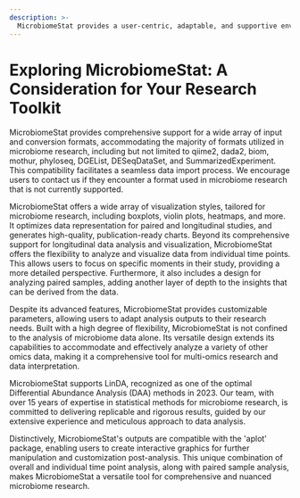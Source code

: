 ```yaml
---
description: >-
  MicrobiomeStat provides a user-centric, adaptable, and supportive environment for insightful microbiome research and data illustration.
---
```


# Exploring MicrobiomeStat: A Consideration for Your Research Toolkit

MicrobiomeStat provides comprehensive support for a wide array of input and conversion formats, accommodating the majority of formats utilized in microbiome research, including but not limited to qiime2, dada2, biom, mothur, phyloseq, DGEList, DESeqDataSet, and SummarizedExperiment. This compatibility facilitates a seamless data import process. We encourage users to contact us if they encounter a format used in microbiome research that is not currently supported.

MicrobiomeStat offers a wide array of visualization styles, tailored for microbiome research, including boxplots, violin plots, heatmaps, and more. It optimizes data representation for paired and longitudinal studies, and generates high-quality, publication-ready charts. Beyond its comprehensive support for longitudinal data analysis and visualization, MicrobiomeStat offers the flexibility to analyze and visualize data from individual time points. This allows users to focus on specific moments in their study, providing a more detailed perspective. Furthermore, it also includes a design for analyzing paired samples, adding another layer of depth to the insights that can be derived from the data.

Despite its advanced features, MicrobiomeStat provides customizable parameters, allowing users to adapt analysis outputs to their research needs. Built with a high degree of flexibility, MicrobiomeStat is not confined to the analysis of microbiome data alone. Its versatile design extends its capabilities to accommodate and effectively analyze a variety of other omics data, making it a comprehensive tool for multi-omics research and data interpretation.

MicrobiomeStat supports LinDA, recognized as one of the optimal Differential Abundance Analysis (DAA) methods in 2023. Our team, with over 15 years of expertise in statistical methods for microbiome research, is committed to delivering replicable and rigorous results, guided by our extensive experience and meticulous approach to data analysis.

Distinctively, MicrobiomeStat's outputs are compatible with the 'aplot' package, enabling users to create interactive graphics for further manipulation and customization post-analysis. This unique combination of overall and individual time point analysis, along with paired sample analysis, makes MicrobiomeStat a versatile tool for comprehensive and nuanced microbiome research.

<figure><img src="../.gitbook/assets/DALL·E 2023-10-07 17.57.44 - Illustration of a collaborative research environment. A male scientist with European descent and a female scientist with South Asian descent are discu.png" alt=""><figcaption></figcaption></figure>
